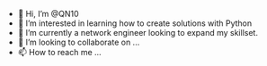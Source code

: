 - 👋 Hi, I’m @QN10
- 👀 I’m interested in learning how to create solutions with Python
- 🌱 I’m currently a network engineer looking to expand my skillset.
- 💞️ I’m looking to collaborate on ...
- 📫 How to reach me ...

<!---
QN10/QN10 is a ✨ special ✨ repository because its `README.md` (this file) appears on your GitHub profile.
You can click the Preview link to take a look at your changes.
--->

